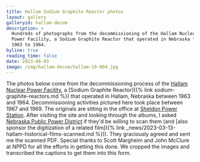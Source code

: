```yaml
---
title: Hallam Sodium Graphite Reactor photos
layout: gallery
galleryid: hallam-decom
description: >
  Hundreds of photographs from the decommissioning of the Hallam Nuclear 
  Power Facility, a Sodium Graphite Reactor that operated in Nebraska from
  1963 to 1964.
byline: true
reading_time: false
date: 2023-06-03
image: /img/hallam-decom/hallam-19-004.jpg
---
```


The photos below come from the decommissioning process of the [Hallam Nuclear
Power Facility](https://en.wikipedia.org/wiki/Hallam_Nuclear_Power_Facility), a
[Sodium Graphite Reactor]({% link sodium-graphite-reactors.md
%}) that operated in Hallam, Nebraska between 1963 and 1964. Decommissioning
activities pictured here took place between 1967 and 1969. The originals are
sitting in the office at [Sheldon Power
Station](https://en.wikipedia.org/wiki/Sheldon_Power_Station). After visiting
the site and looking through the albums, I asked [Nebraska Public Power
District](https://www.nppd.com/) if they'd be willing to scan them (and [also
sponsor the digitization of a related film]({% link
_news/2023-03-13-hallam-historical-films-scanned.md %})).  They graciously
agreed and sent me the scanned PDF. Special thanks to Scott Margheim and John
McClure at NPPD for all the efforts in getting this done. We cropped the images
and transcribed the captions to get them into this form.

